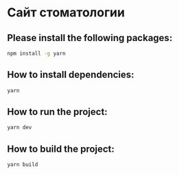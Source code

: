 # Сайт стоматологии

## Please install the following packages:

```bash
npm install -g yarn
```

## How to install dependencies:

```bash
yarn
```

## How to run the project:

```bash
yarn dev
```

## How to build the project:

```bash
yarn build
```
